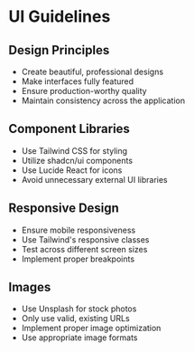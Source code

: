 # UI Guidelines

## Design Principles
- Create beautiful, professional designs
- Make interfaces fully featured
- Ensure production-worthy quality
- Maintain consistency across the application

## Component Libraries
- Use Tailwind CSS for styling
- Utilize shadcn/ui components
- Use Lucide React for icons
- Avoid unnecessary external UI libraries

## Responsive Design
- Ensure mobile responsiveness
- Use Tailwind's responsive classes
- Test across different screen sizes
- Implement proper breakpoints

## Images
- Use Unsplash for stock photos
- Only use valid, existing URLs
- Implement proper image optimization
- Use appropriate image formats
